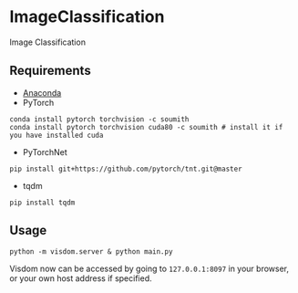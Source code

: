 # ImageClassification
Image Classification

## Requirements
* [Anaconda](https://www.anaconda.com/download/)
* PyTorch
```
conda install pytorch torchvision -c soumith
conda install pytorch torchvision cuda80 -c soumith # install it if you have installed cuda
```
* PyTorchNet
```
pip install git+https://github.com/pytorch/tnt.git@master
```
* tqdm
```
pip install tqdm
```

## Usage
```
python -m visdom.server & python main.py
```
Visdom now can be accessed by going to `127.0.0.1:8097` in your browser, or your own host address if specified.
